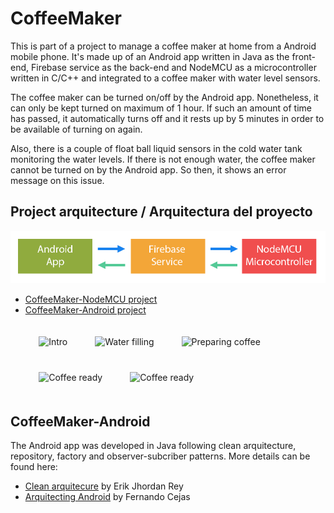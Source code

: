 # CoffeeMaker

This is part of a project to manage a coffee maker at home from a Android mobile phone. It's made up of an Android app written in Java as the front-end, Firebase service as the back-end and NodeMCU as a microcontroller written  in C/C++ and integrated to a coffee maker with water level sensors.

The coffee maker can be turned on/off by the Android app. Nonetheless, it can only be kept turned on maximum of 1 hour. If such an amount of time has passed, it automatically turns off and it rests up by 5 minutes in order to be available of turning on again.

Also, there is a couple of float ball liquid sensors in the cold water tank monitoring the water levels. If there is not enough water, the coffee maker cannot be turned on by the Android app. So then, it shows an error message on this issue.

## Project arquitecture / Arquitectura del proyecto

![Project arquitecture](https://raw.githubusercontent.com/ivanph1017/AssetsRepo/master/CoffeeMaker/arquitecture%20project.png)

-	[CoffeeMaker-NodeMCU project](https://github.com/ivanph1017/CoffeeMaker-NodeMCU)
-	[CoffeeMaker-Android project](https://github.com/ivanph1017/CoffeeMaker-Android)

<div style="width:90%;margin:auto;">
    <img style="margin:20px;" src="https://raw.githubusercontent.com/ivanph1017/AssetsRepo/master/CoffeeMaker/intro.gif" alt="Intro" height="480" width="288"/>
    <span>
        <img style="margin:20px;"
        src="https://raw.githubusercontent.com/ivanph1017/AssetsRepo/master/CoffeeMaker/waterFilling.gif" alt="Water filling" height="480" width="288"/>
    </span>
    <span>
        <img style="margin:20px;"
        src="https://raw.githubusercontent.com/ivanph1017/AssetsRepo/master/CoffeeMaker/preparingCoffee.gif" alt="Preparing coffee" height="480" width="288"/>
    </span>
</div>

<div style="width:90%;margin:auto;">
    <img style="margin:20px;" src="https://raw.githubusercontent.com/ivanph1017/AssetsRepo/master/CoffeeMaker/coffeeReady.gif" alt="Coffee ready" height="480" width="288"/>
    <span>
        <img style="margin:20px;"
        src="https://raw.githubusercontent.com/ivanph1017/AssetsRepo/master/CoffeeMaker/coffeeMakerResting.gif" alt="Coffee ready" height="480" width="288"/>
  </span>
</div>

## CoffeeMaker-Android

The Android app was developed in Java following clean arquitecture, repository, factory and observer-subcriber patterns. More details can be found here: 

- [Clean arquitecure](https://erikcaffrey.github.io/ANDROID-clean-architecture/) by Erik Jhordan Rey
- [Arquitecting Android](https://fernandocejas.com/2015/07/18/architecting-android-the-evolution/) by Fernando Cejas
